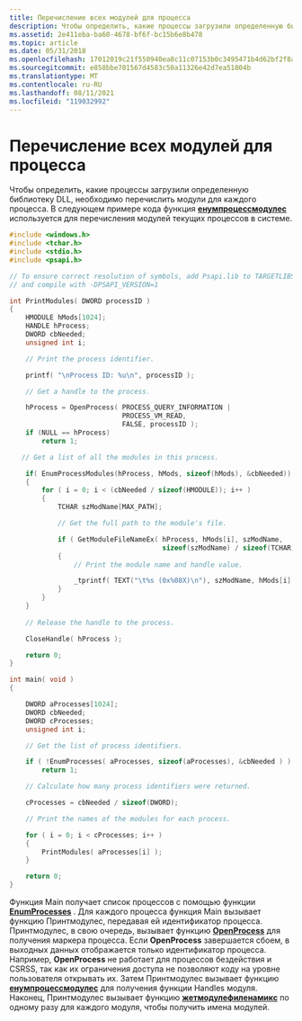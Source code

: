 ```yaml
---
title: Перечисление всех модулей для процесса
description: Чтобы определить, какие процессы загрузили определенную библиотеку DLL, необходимо перечислить модули для каждого процесса. В следующем примере кода функция Енумпроцессмодулес используется для перечисления модулей текущих процессов в системе.
ms.assetid: 2e411eba-ba60-4678-bf6f-bc15b6e8b478
ms.topic: article
ms.date: 05/31/2018
ms.openlocfilehash: 17012019c21f550940ea8c11c07153b0c3495471b4d62bf2f8af469ef6b7b90b
ms.sourcegitcommit: e858bbe701567d4583c50a11326e42d7ea51804b
ms.translationtype: MT
ms.contentlocale: ru-RU
ms.lasthandoff: 08/11/2021
ms.locfileid: "119032992"
---
```

# <a name="enumerating-all-modules-for-a-process"></a>Перечисление всех модулей для процесса

Чтобы определить, какие процессы загрузили определенную библиотеку DLL, необходимо перечислить модули для каждого процесса. В следующем примере кода функция [**енумпроцессмодулес**](/windows/desktop/api/Psapi/nf-psapi-enumprocessmodules) используется для перечисления модулей текущих процессов в системе.


```C++
#include <windows.h>
#include <tchar.h>
#include <stdio.h>
#include <psapi.h>

// To ensure correct resolution of symbols, add Psapi.lib to TARGETLIBS
// and compile with -DPSAPI_VERSION=1

int PrintModules( DWORD processID )
{
    HMODULE hMods[1024];
    HANDLE hProcess;
    DWORD cbNeeded;
    unsigned int i;

    // Print the process identifier.

    printf( "\nProcess ID: %u\n", processID );

    // Get a handle to the process.

    hProcess = OpenProcess( PROCESS_QUERY_INFORMATION |
                            PROCESS_VM_READ,
                            FALSE, processID );
    if (NULL == hProcess)
        return 1;

   // Get a list of all the modules in this process.

    if( EnumProcessModules(hProcess, hMods, sizeof(hMods), &cbNeeded))
    {
        for ( i = 0; i < (cbNeeded / sizeof(HMODULE)); i++ )
        {
            TCHAR szModName[MAX_PATH];

            // Get the full path to the module's file.

            if ( GetModuleFileNameEx( hProcess, hMods[i], szModName,
                                      sizeof(szModName) / sizeof(TCHAR)))
            {
                // Print the module name and handle value.

                _tprintf( TEXT("\t%s (0x%08X)\n"), szModName, hMods[i] );
            }
        }
    }
    
    // Release the handle to the process.

    CloseHandle( hProcess );

    return 0;
}

int main( void )
{

    DWORD aProcesses[1024]; 
    DWORD cbNeeded; 
    DWORD cProcesses;
    unsigned int i;

    // Get the list of process identifiers.

    if ( !EnumProcesses( aProcesses, sizeof(aProcesses), &cbNeeded ) )
        return 1;

    // Calculate how many process identifiers were returned.

    cProcesses = cbNeeded / sizeof(DWORD);

    // Print the names of the modules for each process.

    for ( i = 0; i < cProcesses; i++ )
    {
        PrintModules( aProcesses[i] );
    }

    return 0;
}
```



Функция Main получает список процессов с помощью функции [**EnumProcesses**](/windows/desktop/api/Psapi/nf-psapi-enumprocesses) . Для каждого процесса функция Main вызывает функцию Принтмодулес, передавая ей идентификатор процесса. Принтмодулес, в свою очередь, вызывает функцию [**OpenProcess**](/windows/desktop/api/processthreadsapi/nf-processthreadsapi-openprocess) для получения маркера процесса. Если **OpenProcess** завершается сбоем, в выходных данных отображается только идентификатор процесса. Например, **OpenProcess** не работает для процессов бездействия и CSRSS, так как их ограничения доступа не позволяют коду на уровне пользователя открывать их. Затем Принтмодулес вызывает функцию [**енумпроцессмодулес**](/windows/desktop/api/Psapi/nf-psapi-enumprocessmodules) для получения функции Handles модуля. Наконец, Принтмодулес вызывает функцию [**жетмодулефиленамикс**](/windows/desktop/api/Psapi/nf-psapi-getmodulefilenameexa) по одному разу для каждого модуля, чтобы получить имена модулей.

 

 